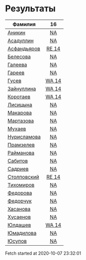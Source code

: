 # Результаты
Фамилия | 16
---|:---:
[Аникин](Аникин/README.md)  | [NA](Аникин/16.md)
[Асадуллин](Асадуллин/README.md)  | [NA](Асадуллин/16.md)
[Асфандьяров](Асфандьяров/README.md)  | [RE 14](Асфандьяров/16.md)
[Белесова](Белесова/README.md)  | [NA](Белесова/16.md)
[Галеева](Галеева/README.md)  | [NA](Галеева/16.md)
[Гареев](Гареев/README.md)  | [NA](Гареев/16.md)
[Гусев](Гусев/README.md)  | [WA 14](Гусев/16.md)
[Зайнуллина](Зайнуллина/README.md)  | [WA 14](Зайнуллина/16.md)
[Коротаев](Коротаев/README.md)  | [WA 14](Коротаев/16.md)
[Лисицына](Лисицына/README.md)  | [NA](Лисицына/16.md)
[Макарова](Макарова/README.md)  | [NA](Макарова/16.md)
[Мартазова](Мартазова/README.md)  | [NA](Мартазова/16.md)
[Мухаев](Мухаев/README.md)  | [NA](Мухаев/16.md)
[Нурисламова](Нурисламова/README.md)  | [NA](Нурисламова/16.md)
[Прамзелев](Прамзелев/README.md)  | [NA](Прамзелев/16.md)
[Райманова](Райманова/README.md)  | [NA](Райманова/16.md)
[Сабитов](Сабитов/README.md)  | [NA](Сабитов/16.md)
[Садриев](Садриев/README.md)  | [NA](Садриев/16.md)
[Столповский](Столповский/README.md)  | [RE 14](Столповский/16.md)
[Тихомиров](Тихомиров/README.md)  | [NA](Тихомиров/16.md)
[Федорова](Федорова/README.md)  | [NA](Федорова/16.md)
[Федорчук](Федорчук/README.md)  | [NA](Федорчук/16.md)
[Хасанова](Хасанова/README.md)  | [NA](Хасанова/16.md)
[Хусаенов](Хусаенов/README.md)  | [NA](Хусаенов/16.md)
[Юлдашев](Юлдашев/README.md)  | [WA 14](Юлдашев/16.md)
[Юмадилова](Юмадилова/README.md)  | [NA](Юмадилова/16.md)
[Юсупов](Юсупов/README.md)  | [NA](Юсупов/16.md)

Fetch started at 2020-10-07 23:32:01
